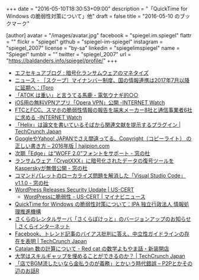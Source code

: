 +++
date = "2016-05-10T18:30:53+09:00"
description = "「QuickTime for Windows の脆弱性対策について」他"
draft = false
title = "2016-05-10 のブックマーク"

[author]
  avatar = "/images/avatar.jpg"
  facebook = "spiegel.im.spiegel"
  flattr = ""
  flickr = "spiegel"
  github = "spiegel-im-spiegel"
  instagram = "spiegel_2007"
  license = "by-sa"
  linkedin = "spiegelimspiegel"
  name = "Spiegel"
  tumblr = ""
  twitter = "spiegel_2007"
  url = "https://baldanders.info/spiegel/profile/"
+++

- [エフセキュアブログ : 暗号化ランサムウェアのマネタイズ](http://blog.f-secure.jp/archives/50767847.html)
- [ニュース - ［スクープ］マイナンバー制度、国の情報連携は2017年7月以降に延期へ：ITpro](http://itpro.nikkeibp.co.jp/atcl/news/16/051001321/?rt=nocnt)
- [「ATOK は重い」と言うてる馬鹿 - 電気ウナギ的○○](http://blog.netandfield.com/shar/2016/05/atok.html)
- [iOS用の無料VPNアプリ「Opera VPN」公開 -INTERNET Watch](http://internet.watch.impress.co.jp/docs/news/20160510_756511.html)
- [FTCとFCC、スマホの脆弱性情報の報告を端末メーカー8社と通信事業者6社に求める -INTERNET Watch](http://internet.watch.impress.co.jp/docs/news/20160510_756592.html)
- [「Helix」は論文を書いているそばから関連文献を提示するプラグイン | TechCrunch Japan](http://jp.techcrunch.com/2016/05/10/20160508helix-conducts-research-as-you-write/)
- [GoogleやYahoo! JAPANでさえ間違ってる、Copyright（コピーライト） の正しい書き方 – 2016年版 | hajipion.com](http://hajipion.com/2288.html)
- [次期「Edge」は“WOFF 2.0”フォントをサポート - 窓の杜](http://www.forest.impress.co.jp/docs/news/20160510_756552.html)
- [ランサムウェア「CryptXXX」に暗号化されたデータの復号ツールをKasperskyが無償公開 - 窓の杜](http://www.forest.impress.co.jp/docs/news/20160510_756583.html)
- [コマンドパレットのローカライズ問題を解消した「Visual Studio Code」v1.1.0 - 窓の杜](http://www.forest.impress.co.jp/docs/news/20160510_756597.html)
- [WordPress Releases Security Update | US-CERT](https://www.us-cert.gov/ncas/current-activity/2016/05/09/WordPress-Releases-Security-Updates)
    - [WordPressに脆弱性 - US-CERT | マイナビニュース](http://news.mynavi.jp/news/2016/05/10/266/)
- [QuickTime for Windows の脆弱性対策について：IPA 独立行政法人 情報処理推進機構](http://www.ipa.go.jp/security/ciadr/vul/20160510-quicktime.html)
- [さくらのレンタルサーバ「さくらぽけっと」のバージョンアップのお知らせ | さくらインターネット](https://www.sakura.ad.jp/news/sakurainfo/newsentry.php?id=1241)
- [Facebook、トレンド記事のバイアス批判に答え、中立性ガイドラインの存在を表明 | TechCrunch Japan](http://jp.techcrunch.com/2016/05/10/20160509facebook-workers/)
- [Catalan 数の計算について - Red cat の数学よもやま話・新装開店](http://mathneko.hatenablog.com/entry/2016/05/09/101413)
- [大学はスキルギャップを埋めることができるのか？ | TechCrunch Japan](http://jp.techcrunch.com/2016/05/09/20160508universities-cant-solve-our-skills-gap-problem-because-they-caused-it/)
- [「店でBGM流したいなら金払うのが義務」とかいう時代錯誤 – P2Pとかその辺のお話R](http://p2ptk.org/copyright/298)
